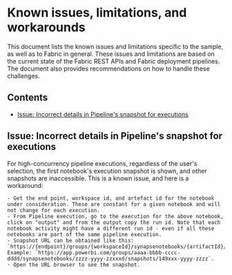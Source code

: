 # Known issues, limitations, and workarounds <!-- omit in toc -->

This document lists the known issues and limitations specific to the sample, as well as to Fabric in general. These issues and limitations are based on the current state of the Fabric REST APIs and Fabric deployment pipelines. The document also provides recommendations on how to handle these challenges.

## Contents <!-- omit in toc -->

- [Issue: Incorrect details in Pipeline's snapshot for executions](#issue-incorrect-details-in-pipelines-snapshot-for-executions)

## Issue: Incorrect details in Pipeline's snapshot for executions

For high-concurrency pipeline executions, regardless of the user's selection, the first notebook's execution snapshot is shown, and other snapshots are inaccessible. This is a known issue, and here is a workaround:

    - Get the end point, workspace id, and artefact id for the notebook under consideration. These are constant for a given notebook and will not change for each execution.
    - From Pipeline execution, go to the execution for the above notebook, click on "output" and from the output copy the run id. Note that each notebook activity might have a different run id - even if all these notebooks are part of the same pipeline execution.
    - Snapshot URL can be obtained like this: `https://{endpoint}/groups/{workspaceId}/synapsenotebooks/{artifactId}/snapshots/{runId}`. Example: `https://app.powerbi.com/groups/aaaa-bbbb-cccc-dddd/synapsenotebooks/zzzz-yyyy-zzxxxd/snapshots/149xxx-yyyy-zzzz`.
    - Open the URL browser to see the snapshot.

